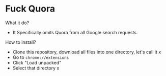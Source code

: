 # Fuck Quora 
What it do?
 - It Specifically omits Quora from all Google search requests.

How to install?
- Clone this repository, download all files into one directory, let's call it x
- Go to `chrome://extensions`
- Click "Load unpacked"
- Select that directory x
